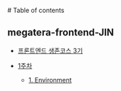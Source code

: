‌# Table of contents

## megatera-frontend-JIN

- [프론트엔드 생존코스 3기](README.md)

- [1주차](/week1/README.md)

  - [1. Environment](/week1/environment.md)